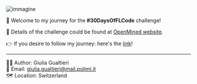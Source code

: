 ![immagine](https://info.openmined.org/hubfs/30dayspromo.png)

🚀 Welcome to my journey for the **#30DaysOfFLCode** challenge! <br>

📄 Details of the challenge could be found at [OpenMined website](https://info.openmined.org/30daysofflcode).

<!-- ![immagine](https://info.openmined.org/hubfs/OpenMined-Logo.svg) -->

👉 If you desire to follow my journey: here's the [link](./30days/README.md)!

-------
👩‍🔬 Author: Giulia Gualtieri <br>
📧 Email: giulia.gualtieri@mail.polimi.it <br>
🗺️ Location: Switzerland
